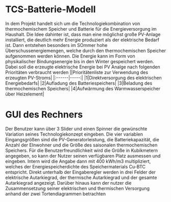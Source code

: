 # TCS-Batterie-Modell
In dem Projekt handelt sich um die Technologiekombination von thermochemischem Speicher und Batterie für die Energieversorgung im Haushalt. 
Die Idee dahinter ist, dass man eine möglichst große PV-Anlage installiert, die deutlich mehr Energie produziert als der elektrische Bedarf ist. Dann entstehen besonders im SOmmer hohe Überschussenergiemengen, welche durch den thermochemischen Speicher aufgenommen werden können. Die Energie kann im Form von physikalischer Bindungsenergie bis in den Winter gespeichert werden. 
Dabei soll die erzeugte elektrische Energie bei PV Analge nach folgenden Prioritäten verbraucht werden 
||Prioritätenliste zur Verwendung des erzeugten PV-Stroms|
|:------|-----:|
|1|Direktversorgung des elektrischen Energiebedarfs|
|2|Aufladung des Batteriespeichers|
|3|Beladung des thermochemischen Speichers|
|4|Aufwärmung des Warmwasserspeicher über Heizelement|

# GUI des Rechners 
Der Benutzer kann über 3 Slider und einen Spinner die gewünschte Variation seines Technologiekonzept eingeben. Die vier variablen Eingangsgrößen sind die PV-Generatorleistung, die Batteriekapazität, die Anzahl der EInwohner und die Größe des saisonalen thermochemischen Speichers. Für die Benutzerfreundlichkeit wird die Größe in Kubikmetern angegeben, so kann der Nutzer seinen verfügbaren Platz ausmessen und eingeben. Intern wird die Angabe dann mit 400 kWh/m3 multipliziert, welches der Energiespeicherdichte des Speichermaterials Cu-BTC entspricht. 
Direkt unterhalb der Eingaberegler werden in drei Felder der elektrische Autarkiegrad, der thermische Autarkiegrad und der gesamte Autarkiegrad angezeigt. Darüber hinaus kann der nutzer die Zusammensetzung seiner elektrischen und thermischen Versorgung anhand der zwei Tortendiagrammen betrachten 
